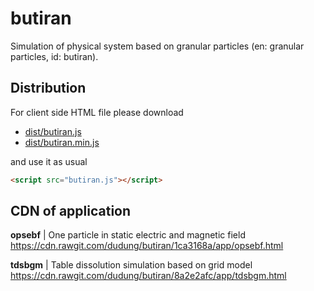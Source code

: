 # butiran
Simulation of physical system based on granular particles (en: granular particles, id: butiran).

## Distribution
For client side HTML file please download

* [dist/butiran.js](https://github.com/dudung/butiran/blob/master/dist/butiran.js)
* [dist/butiran.min.js](https://github.com/dudung/butiran/blob/master/dist/butiran.min.js)

and use it as usual

```html
<script src="butiran.js"></script>
```

## CDN of application

**opsebf** | One particle in static electric and magnetic field \
https://cdn.rawgit.com/dudung/butiran/1ca3168a/app/opsebf.html

**tdsbgm** | Table dissolution simulation based on grid model \
https://cdn.rawgit.com/dudung/butiran/8a2e2afc/app/tdsbgm.html

